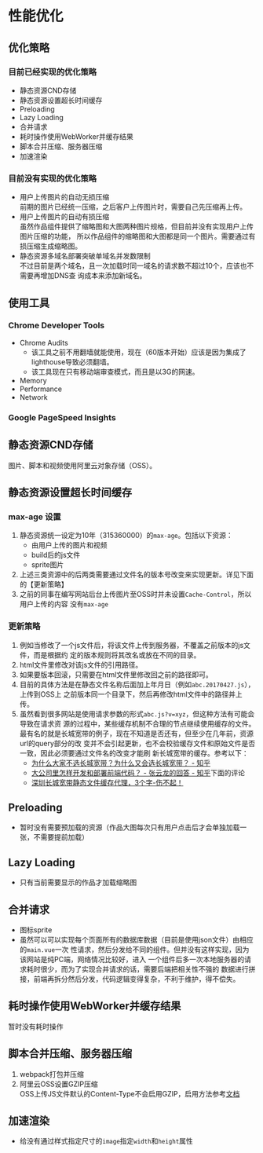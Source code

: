 # 性能优化

## 优化策略
### 目前已经实现的优化策略
* 静态资源CND存储
* 静态资源设置超长时间缓存
* Preloading
* Lazy Loading
* 合并请求
* 耗时操作使用WebWorker并缓存结果
* 脚本合并压缩、服务器压缩
* 加速渲染

### 目前没有实现的优化策略
* 用户上传图片的自动无损压缩  
    前期的图片已经统一压缩，之后客户上传图片时，需要自己先压缩再上传。
* 用户上传图片的自动有损压缩  
    虽然作品组件提供了缩略图和大图两种图片规格，但目前并没有实现用户上传图片压缩的功能，
    所以作品组件的缩略图和大图都是同一个图片。需要通过有损压缩生成缩略图。
* 静态资源多域名部署突破单域名并发数限制  
    不过目前是两个域名，且一次加载时同一域名的请求数不超过10个，应该也不需要再增加DNS查
    询成本来添加新域名。


## 使用工具
### Chrome Developer Tools
* Chrome Audits
    * 该工具之前不用翻墙就能使用，现在（60版本开始）应该是因为集成了lighthouse导致必须翻墙。
    * 该工具现在只有移动端审查模式，而且是以3G的网速。
* Memory
* Performance
* Network

### Google PageSpeed Insights


## 静态资源CND存储
图片、脚本和视频使用阿里云对象存储（OSS）。


## 静态资源设置超长时间缓存
### max-age 设置
1. 静态资源统一设定为10年（315360000）的`max-age`。包括以下资源：
    * 由用户上传的图片和视频
    * build后的js文件
    * sprite图片
2. 上述三类资源中的后两类需要通过文件名的版本号改变来实现更新。详见下面的【更新策略】
3. 之前的同事在编写网站后台上传图片至OSS时并未设置`Cache-Control`，所以用户上传的内容
没有`max-age`

### 更新策略
1. 例如当修改了一个js文件后，将该文件上传到服务器，不覆盖之前版本的js文件，而是根据约
定的版本规则将其改名或放在不同的目录。
2. html文件里修改对该js文件的引用路径。
3. 如果要版本回滚，只需要在html文件里修改回之前的路径即可。
4. 目前的具体方法是在静态文件名称后面加上年月日（例如`abc.20170427.js`），上传到OSS上
之前版本同一个目录下，然后再修改html文件中的路径并上传。
5. 虽然看到很多网站是使用请求参数的形式`abc.js?v=xyz`，但这种方法有可能会导致在请求资
源的过程中，某些缓存机制不合理的节点继续使用缓存的文件。  
最有名的就是长城宽带的例子，现在不知道是否还有，但至少在几年前，资源url的query部分的改
变并不会引起更新，也不会校验缓存文件和原始文件是否一致，因此必须要通过文件名的改变才能刷
新长城宽带的缓存。参考以下：
    * [为什么大家不选长城宽带？为什么又会选长城宽带？ - 知乎](https://www.zhihu.com/question/37320282/answer/74038997)
    * [大公司里怎样开发和部署前端代码？ - 张云龙的回答 - 知乎](https://www.zhihu.com/question/20790576/answer/32602154)下面的评论
    * [深圳长城宽带静态文件缓存代理，3个字-伤不起！](https://blog.csdn.net/huanghr_1/article/details/7680786)


## Preloading
* 暂时没有需要预加载的资源（作品大图每次只有用户点击后才会单独加载一张，不需要提前加载）


## Lazy Loading
* 只有当前需要显示的作品才加载缩略图


## 合并请求
* 图标sprite
* 虽然可以可以实现每个页面所有的数据库数据（目前是使用json文件）由相应的`main.vue`一次
性请求，然后分发给不同的组件。但并没有这样实现，因为该网站是纯PC端，网络情况比较好，进入
一个组件后多一次本地服务器的请求耗时很少，而为了实现合并请求的话，需要后端把相关性不强的
数据进行拼接，前端再拆分然后分发，代码逻辑变得复杂，不利于维护，得不偿失。


## 耗时操作使用WebWorker并缓存结果
暂时没有耗时操作


## 脚本合并压缩、服务器压缩
1. webpack打包并压缩
2. 阿里云OSS设置GZIP压缩  
    OSS上传JS文件默认的Content-Type不会启用GZIP，启用方法参考[文档](https://help.aliyun.com/knowledge_detail/39645.html)


## 加速渲染
* 给没有通过样式指定尺寸的`image`指定`width`和`height`属性
